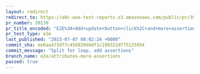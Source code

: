 ```yaml
---
layout: redirect
redirect_to: https://a8c-woo-test-reports.s3.amazonaws.com/public/pr/39139/e2e/index.html
pr_number: 39139
pr_title_encoded: "E2E%3A+Add+update+button+click%2C+and+more+assertions+to+%60can+add+custom+product+attributes%60+test"
pr_test_type: e2e
last_published: "2023-07-07 08:02:24 +0000"
commit_sha: ee6aa473d77c456929d4df1c199322d775125954
commit_message: "Split for loop, add assertions"
branch_name: e2e/attributes-more-assertions
passed: true
---
```

